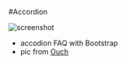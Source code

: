 #Accordion

![screenshot](screenshot.PNG)

* accodion FAQ with Bootstrap
* pic from [Ouch](https://icons8.com/ouch/)
